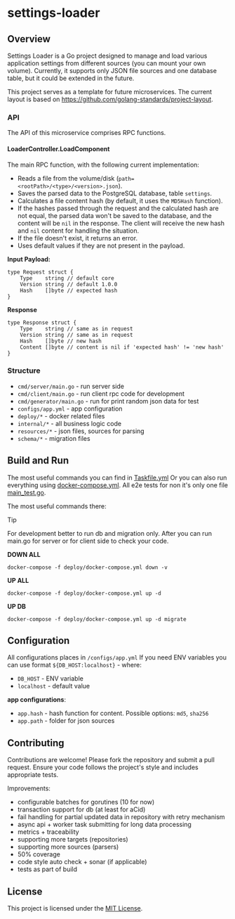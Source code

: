 # settings-loader
 
## Overview

Settings Loader is a Go project designed to manage and load various application settings from different sources (you can
mount your own volume). Currently, it supports only JSON file sources and one database table, but it could be
extended in the future.

This project serves as a template for future microservices. The current layout is based
on https://github.com/golang-standards/project-layout.

### API

The API of this microservice comprises RPC functions.

#### LoaderController.LoadComponent

The main RPC function, with the following current implementation:

- Reads a file from the volume/disk (`path=<rootPath>/<type>/<version>.json`).
- Saves the parsed data to the PostgreSQL database, table `settings`.
- Calculates a file content hash (by default, it uses the `MD5Hash` function).
- If the hashes passed through the request and the calculated hash are not equal, the parsed data won't be saved to the database, and the content will be `nil` in the response. The client will receive the new hash and `nil` content for handling the situation.
- If the file doesn't exist, it returns an error.
- Uses default values if they are not present in the payload.

**Input Payload:**

```
type Request struct {
	Type    string // default core
	Version string // default 1.0.0
	Hash    []byte // expected hash
}
```

**Response**

```
type Response struct {
	Type    string // same as in request
	Version string // same as in request
	Hash    []byte // new hash
	Content []byte // content is nil if 'expected hash' != 'new hash'
}
```

### Structure

- `cmd/server/main.go` - run server side
- `cmd/client/main.go` - run client rpc code for development
- `cmd/generator/main.go` - run for print random json data for test
- `configs/app.yml` - app configuration
- `deploy/*` - docker related files
- `internal/*` - all business logic code
- `resources/*` - json files, sources for parsing
- `schema/*` - migration files

## Build and Run

The most useful commands you can find in [Taskfile.yml](Taskfile.yml)
Or you can also run everything using [docker-compose.yml](deploy%2Fdocker-compose.yml).
All e2e tests for non it's only one file [main_test.go](cmd%2Fserver%2Fmain_test.go).

The most useful commands there:

> [!TIP]
> For development better to run db and migration only. After you can run main.go for server or for client side to check
> your code.

**DOWN ALL**

``` shell
docker-compose -f deploy/docker-compose.yml down -v
```

**UP ALL**

``` shell
docker-compose -f deploy/docker-compose.yml up -d
```

**UP DB**

``` shell
docker-compose -f deploy/docker-compose.yml up -d migrate
```

## Configuration

All configurations places in `/configs/app.yml`
If you need ENV variables you can use format `${DB_HOST:localhost}` - where:

- `DB_HOST` - ENV variable
- `localhost` - default value

**app configurations**:

- `app.hash` - hash function for content. Possible options: `md5`, `sha256`
- `app.path` - folder for json sources

## Contributing

Contributions are welcome! Please fork the repository and submit a pull request. Ensure your code follows the project's
style and includes appropriate tests.

Improvements:

- configurable batches for gorutines (10 for now)
- transaction support for db (at least for aCid)
- fail handling for partial updated data in repository with retry mechanism
- async api + worker task submitting for long data processing
- metrics + traceability
- supporting more targets (repositories)
- supporting more sources (parsers)
- 50% coverage
- code style auto check + sonar (if applicable)
- tests as part of build

## License

This project is licensed under the [MIT License](LICENSE).



